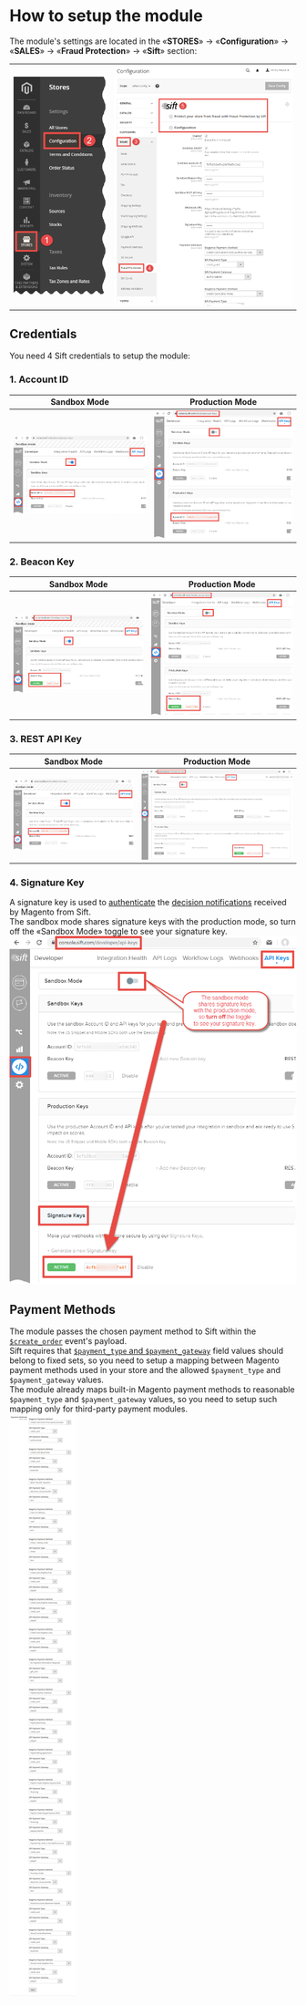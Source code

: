 # How to setup the module
The module's settings are located in the «**STORES**» → «**Configuration**» → «**SALES**» → «**Fraud Protection**» → «**Sift**» section: 
<table><tr>
	<td><img src='doc/stores--configuration.png'/></td>
	<td><img src='doc/sales--fraud-protection--sift.png'/></td>
</tr></table>

## Credentials
You need 4 Sift credentials to setup the module:
### 1. Account ID
<table>
	<thead><tr><th>Sandbox Mode</th><th>Production Mode</th></tr></thead>
	<tbody><tr>
		<td><img alt='Sandbox Account ID' src='doc/credentials/sandbox/account-id.png'/></td>
		<td><img alt='Production Account ID' src='doc/credentials/production/account-id.png'/></td>
	</tr></tbody>
</table>

### 2. Beacon Key
<table>
	<thead><tr><th>Sandbox Mode</th><th>Production Mode</th></tr></thead>
	<tbody><tr>
		<td><img alt='Sandbox Beacon Key' src='doc/credentials/sandbox/beacon-key.png'/></td>
		<td><img alt='Production Beacon Key' src='doc/credentials/production/beacon-key.png'/></td>
	</tr></tbody>
</table>

### 3. REST API Key
<table>
	<thead><tr><th>Sandbox Mode</th><th>Production Mode</th></tr></thead>
	<tbody><tr>
		<td><img alt='Sandbox REST API Key' src='doc/credentials/sandbox/rest-api-key.png'/></td>
		<td><img alt='Production REST API Key' src='doc/credentials/production/rest-api-key.png'/></td>
	</tr></tbody>
</table>

### 4. Signature Key
A signature key is used to [authenticate](https://sift.com/developers/docs/php/decisions-api/decision-webhooks/authentication) the [decision notifications](https://sift.com/developers/docs/php/decisions-api/decision-webhooks) received by Magento from Sift.  
The sandbox mode shares signature keys with the production mode, so turn off the «Sandbox Mode» toggle to see your signature key.
<img alt='Signature Key' src='doc/credentials/signature-key.png'/>

## Payment Methods
The module passes the chosen payment method to Sift within the [`$create_order`](https://sift.com/developers/docs/curl/events-api/reserved-events/create-order) event's payload.  
Sift requires that [`$payment_type` and `$payment_gateway`](https://sift.com/developers/docs/curl/events-api/complex-field-types/payment-method) field values should belong to fixed sets, so you need to setup a mapping between Magento payment methods used in your store and the allowed `$payment_type` and `$payment_gateway` values.  
The module already maps built-in Magento payment methods to reasonable `$payment_type` and `$payment_gateway` values, so you need to setup such mapping only for third-party payment modules.  
<img alt='Payment Methods' src='doc/payment-methods.png'/>  